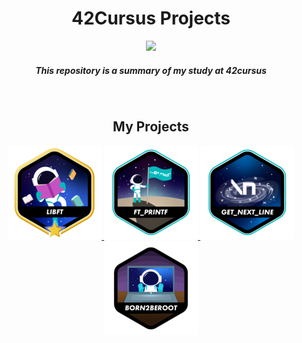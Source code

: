 <h1 align="center">
  42Cursus Projects
</h1>

<div align="center">
    <img 
      src="https://github.com/user-attachments/assets/df6ff25a-5e5f-4eaf-b7fa-6bb954073cb1" 
    />
</div>

<h5 align="center">
This repository is a summary of my study at 42cursus
</h5>
</br>

<h2 align="center">
  My Projects
</h2>

<p align="center">
  <a href="https://github.com/yamamoto99/42cursus-Libft">
    <img src="badges/libftm.png" alt="Libft"/>
  </a>
  <a href="https://github.com/yamamoto99/42cursus-ft_printf">
    <img src="badges/ft_printfe.png" alt="ft_printf"/>
  </a>
  <a href="https://github.com/yamamoto99/42cursus-get_next_line">
    <img src="badges/get_next_linee.png" alt="get_next_line"/>
  </a>
    <a href="https://github.com/yamamoto99/42cursus-Born2beroot">
    <img src="badges/born2berootn.png" alt="born2beroot"/>
  </a>
</p>

